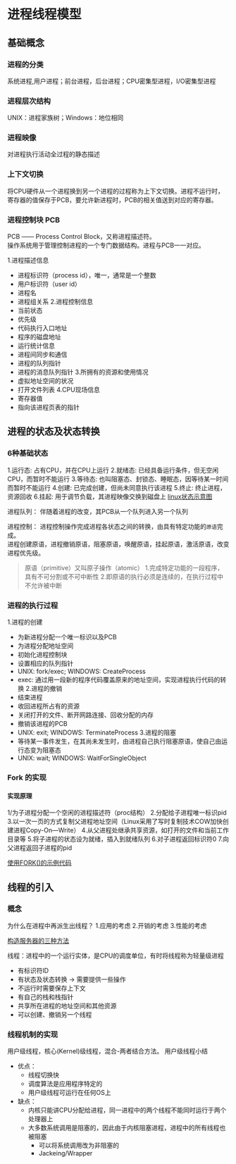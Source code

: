 # 进程线程模型

## 基础概念
### 进程的分类
系统进程,用户进程；前台进程，后台进程；CPU密集型进程，I/O密集型进程

### 进程层次结构
UNIX：进程家族树；Windows：地位相同

### 进程映像
对进程执行活动全过程的静态描述

### 上下文切换
将CPU硬件从一个进程换到另一个进程的过程称为上下文切换。进程不运行时，寄存器的值保存于PCB，要允许新进程时，PCB的相关值送到对应的寄存器。

### 进程控制块 PCB
PCB —— Process Control Block，又称进程描述符。  
操作系统用于管理控制进程的一个专门数据结构。进程与PCB一一对应。

1.进程描述信息
  - 进程标识符（process id），唯一，通常是一个整数
  - 用户标识符（user id）
  - 进程名
  - 进程组关系
2.进程控制信息
  - 当前状态
  - 优先级
  - 代码执行入口地址
  - 程序的磁盘地址
  - 运行统计信息
  - 进程间同步和通信
  - 进程的队列指针
  - 进程的消息队列指针
3.所拥有的资源和使用情况
  - 虚拟地址空间的状况
  - 打开文件列表
4.CPU现场信息
  - 寄存器值
  - 指向该进程页表的指针

## 进程的状态及状态转换
### 6种基础状态
  1.运行态: 占有CPU，并在CPU上运行
  2.就绪态: 已经具备运行条件，但无空闲CPU，而暂时不能运行
  3.等待态: 也叫阻塞态、封锁态、睡眠态，因等待某一时间而暂时不能运行
  4.创建: 已完成创建，但尚未同意执行该进程
  5.终止: 终止进程，资源回收
  6.挂起: 用于调节负载，其进程映像交换到磁盘上
[linux状态示意图](https://img2020.cnblogs.com/blog/1062332/202012/1062332-20201213111714851-986441599.png)

进程队列：
伴随着进程的改变，其PCB从一个队列进入另一个队列

进程控制：
进程控制操作完成进程各状态之间的转换，由具有特定功能的`原语`完成。  
进程创建原语，进程撤销原语，阻塞原语，唤醒原语，挂起原语，激活原语，改变进程优先级。

> 原语（primitive）又叫原子操作（atomic）
1.完成特定功能的一段程序，具有不可分割或不可中断性
2.即原语的执行必须是连续的，在执行过程中不允许被中断

### 进程的执行过程
1.进程的创建
  - 为新进程分配一个唯一标识以及PCB
  - 为进程分配地址空间
  - 初始化进程控制块
  - 设置相应的队列指针
  - UNIX: fork/exec; WINDOWS: CreateProcess
  - exec: 通过用一段新的程序代码覆盖原来的地址空间，实现进程执行代码的转换
2.进程的撤销
  - 结束进程
  - 收回进程所占有的资源
  - 关闭打开的文件、断开网路连接、回收分配的内存
  - 撤销该进程的PCB
  - UNIX: exit; WINDOWS: TerminateProcess
3.进程的阻塞
  - 等待某一事件发生，在其尚未发生时，由进程自己执行阻塞原语，使自己由运行态变为阻塞态
  - UNIX: wait; WINDOWS: WaitForSingleObject

### Fork 的实现
#### 实现原理
1/为子进程分配一个空闲的进程描述符（proc结构）
2.分配给子进程唯一标识pid
3.以一次一页的方式复制父进程地址空间（Linux采用了写时复制技术COW加快创建进程Copy-On—Write）
4.从父进程处继承共享资源，如打开的文件和当前工作目录等
5.将子进程的状态设为就绪，插入到就绪队列
6.对子进程返回标识符0
7.向父进程返回子进程的pid

[使用FORK()的示例代码](https://img2020.cnblogs.com/blog/1062332/202012/1062332-20201213112816620-1615893759.png)


## 线程的引入
### 概念
为什么在进程中再派生出线程？
1.应用的考虑
2.开销的考虑
3.性能的考虑

[构造服务器的三种方法](https://img2020.cnblogs.com/blog/1062332/202012/1062332-20201213113247295-537323845.png)

线程：进程中的一个运行实体，是CPU的调度单位，有时将线程称为轻量级进程
  - 有标识符ID
  - 有状态及状态转换 -> 需要提供一些操作
  - 不运行时需要保存上下文
  - 有自己的栈和栈指针
  - 共享所在进程的地址空间和其他资源
  - 可以创建、撤销另一个线程

### 线程机制的实现
用户级线程，核心(Kernel)级线程，混合-两者结合方法。
用户级线程小结
* 优点：
  - 线程切换快
  - 调度算法是应用程序特定的
  - 用户级线程可运行在任何OS上
* 缺点：
  - 内核只能讲CPU分配给进程，同一进程中的两个线程不能同时运行于两个处理器上
  - 大多数系统调用是阻塞的，因此由于内核阻塞进程，进程中的所有线程也被阻塞
    * 可以将系统调用改为非阻塞的
    * Jackeing/Wrapper
